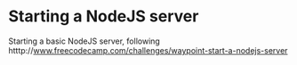 # Starting a NodeJS server

Starting a basic NodeJS server, following htttp://www.freecodecamp.com/challenges/waypoint-start-a-nodejs-server
